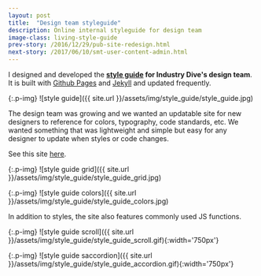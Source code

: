 ```yaml
---
layout: post
title:  "Design team styleguide"
description: Online internal styleguide for design team 
image-class: living-style-guide
prev-story: /2016/12/29/pub-site-redesign.html
next-story: /2017/06/10/smt-user-content-admin.html
---
```


I designed and developed the **[style guide](http://industrydive.github.io/living-styleguide/) for Industry Dive's design team**. It is built with <a href="https://pages.github.com/" target="_blank">Github Pages</a> and <a href="https://jekyllrb.com/" target="_blank">Jekyll</a> and updated frequently. 

{:.p-img}
![style guide]({{ site.url }}/assets/img/style_guide/style_guide.jpg)

The design team was growing and we wanted an updatable site for new designers to reference for colors, typography, code standards, etc. We wanted something that was lightweight and simple but easy for any designer to update when styles or code changes. 

See this site [here](http://industrydive.github.io/living-styleguide/). 

{:.p-img}
![style guide grid]({{ site.url }}/assets/img/style_guide/style_guide_grid.jpg)

{:.p-img}
![style guide colors]({{ site.url }}/assets/img/style_guide/style_guide_colors.jpg)

In addition to styles, the site also features commonly used JS functions. 

{:.p-img}
![style guide scroll]({{ site.url }}/assets/img/style_guide/style_guide_scroll.gif){:width='750px'}

{:.p-img}
![style guide saccordion]({{ site.url }}/assets/img/style_guide/style_guide_accordion.gif){:width='750px'}